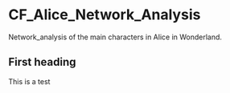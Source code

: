 # CF_Alice_Network_Analysis
Network_analysis of the main characters in Alice in Wonderland.

## First heading 

This is a test